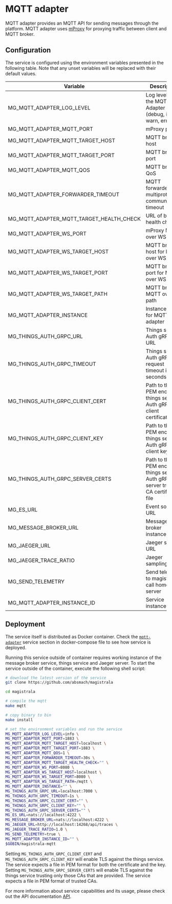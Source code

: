 # MQTT adapter

MQTT adapter provides an MQTT API for sending messages through the platform. MQTT adapter uses [mProxy](https://github.com/absmach/mproxy) for proxying traffic between client and MQTT broker.

## Configuration

The service is configured using the environment variables presented in the following table. Note that any unset variables will be replaced with their default values.

| Variable                                 | Description                                                                        | Default                            |
| ---------------------------------------- | ---------------------------------------------------------------------------------- | ---------------------------------- |
| MG_MQTT_ADAPTER_LOG_LEVEL                | Log level for the MQTT Adapter (debug, info, warn, error)                          | info                               |
| MG_MQTT_ADAPTER_MQTT_PORT                | mProxy port                                                                        | 1883                               |
| MG_MQTT_ADAPTER_MQTT_TARGET_HOST         | MQTT broker host                                                                   | localhost                          |
| MG_MQTT_ADAPTER_MQTT_TARGET_PORT         | MQTT broker port                                                                   | 1883                               |
| MG_MQTT_ADAPTER_MQTT_QOS                 | MQTT broker QoS                                                                    | 1                                  |
| MG_MQTT_ADAPTER_FORWARDER_TIMEOUT        | MQTT forwarder for multiprotocol communication timeout                             | 30s                                |
| MG_MQTT_ADAPTER_MQTT_TARGET_HEALTH_CHECK | URL of broker health check                                                         | ""                                 |
| MG_MQTT_ADAPTER_WS_PORT                  | mProxy MQTT over WS port                                                           | 8080                               |
| MG_MQTT_ADAPTER_WS_TARGET_HOST           | MQTT broker host for MQTT over WS                                                  | localhost                          |
| MG_MQTT_ADAPTER_WS_TARGET_PORT           | MQTT broker port for MQTT over WS                                                  | 8080                               |
| MG_MQTT_ADAPTER_WS_TARGET_PATH           | MQTT broker MQTT over WS path                                                      | /mqtt                              |
| MG_MQTT_ADAPTER_INSTANCE                 | Instance name for MQTT adapter                                                     | ""                                 |
| MG_THINGS_AUTH_GRPC_URL                  | Things service Auth gRPC URL                                                       | <localhost:7000>                   |
| MG_THINGS_AUTH_GRPC_TIMEOUT              | Things service Auth gRPC request timeout in seconds                                | 1s                                 |
| MG_THINGS_AUTH_GRPC_CLIENT_CERT          | Path to the PEM encoded things service Auth gRPC client certificate file           | ""                                 |
| MG_THINGS_AUTH_GRPC_CLIENT_KEY           | Path to the PEM encoded things service Auth gRPC client key file                   | ""                                 |
| MG_THINGS_AUTH_GRPC_SERVER_CERTS         | Path to the PEM encoded things server Auth gRPC server trusted CA certificate file | ""                                 |
| MG_ES_URL                                | Event sourcing URL                                                                 | <nats://localhost:4222>            |
| MG_MESSAGE_BROKER_URL                    | Message broker instance URL                                                        | <nats://localhost:4222>            |
| MG_JAEGER_URL                            | Jaeger server URL                                                                  | <http://localhost:4318//v1/traces> |
| MG_JAEGER_TRACE_RATIO                    | Jaeger sampling ratio                                                              | 1.0                                |
| MG_SEND_TELEMETRY                        | Send telemetry to magistrala call home server                                      | true                               |
| MG_MQTT_ADAPTER_INSTANCE_ID              | Service instance ID                                                                | ""                                 |

## Deployment

The service itself is distributed as Docker container. Check the [`mqtt-adapter`](https://github.com/absmach/magistrala/blob/main/docker/docker-compose.yml) service section in docker-compose file to see how service is deployed.

Running this service outside of container requires working instance of the message broker service, things service and Jaeger server.
To start the service outside of the container, execute the following shell script:

```bash
# download the latest version of the service
git clone https://github.com/absmach/magistrala

cd magistrala

# compile the mqtt
make mqtt

# copy binary to bin
make install

# set the environment variables and run the service
MG_MQTT_ADAPTER_LOG_LEVEL=info \
MG_MQTT_ADAPTER_MQTT_PORT=1883 \
MG_MQTT_ADAPTER_MQTT_TARGET_HOST=localhost \
MG_MQTT_ADAPTER_MQTT_TARGET_PORT=1883 \
MG_MQTT_ADAPTER_MQTT_QOS=1 \
MG_MQTT_ADAPTER_FORWARDER_TIMEOUT=30s \
MG_MQTT_ADAPTER_MQTT_TARGET_HEALTH_CHECK="" \
MG_MQTT_ADAPTER_WS_PORT=8080 \
MG_MQTT_ADAPTER_WS_TARGET_HOST=localhost \
MG_MQTT_ADAPTER_WS_TARGET_PORT=8080 \
MG_MQTT_ADAPTER_WS_TARGET_PATH=/mqtt \
MG_MQTT_ADAPTER_INSTANCE="" \
MG_THINGS_AUTH_GRPC_URL=localhost:7000 \
MG_THINGS_AUTH_GRPC_TIMEOUT=1s \
MG_THINGS_AUTH_GRPC_CLIENT_CERT="" \
MG_THINGS_AUTH_GRPC_CLIENT_KEY="" \
MG_THINGS_AUTH_GRPC_SERVER_CERTS="" \
MG_ES_URL=nats://localhost:4222 \
MG_MESSAGE_BROKER_URL=nats://localhost:4222 \
MG_JAEGER_URL=http://localhost:14268/api/traces \
MG_JAEGER_TRACE_RATIO=1.0 \
MG_SEND_TELEMETRY=true \
MG_MQTT_ADAPTER_INSTANCE_ID="" \
$GOBIN/magistrala-mqtt
```

Setting `MG_THINGS_AUTH_GRPC_CLIENT_CERT` and `MG_THINGS_AUTH_GRPC_CLIENT_KEY` will enable TLS against the things service. The service expects a file in PEM format for both the certificate and the key. Setting `MG_THINGS_AUTH_GRPC_SERVER_CERTS` will enable TLS against the things service trusting only those CAs that are provided. The service expects a file in PEM format of trusted CAs.

For more information about service capabilities and its usage, please check out the API documentation [API](https://github.com/absmach/magistrala/blob/main/api/asyncapi/mqtt.yml).
